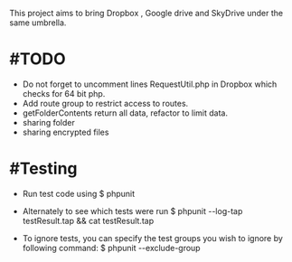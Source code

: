 This project aims to bring Dropbox , Google drive and SkyDrive under the same umbrella.

#TODO
=====
- Do not forget to uncomment lines RequestUtil.php in Dropbox which checks for 64 bit php.
- Add route group to restrict access to routes.
- getFolderContents return all data, refactor to limit data.
- sharing folder
- sharing encrypted files

#Testing
========
- Run test code using
    $ phpunit

- Alternately to see which tests were run
    $ phpunit --log-tap testResult.tap && cat testResult.tap

- To ignore tests, you can specify the test groups you wish to ignore by following command:
    $ phpunit --exclude-group <group-name> 
    

